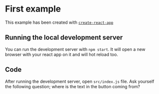 # First example

This example has been created with [`create-react-app`][create-react-app]

## Running the local development server

You can run the development server with `npm start`.  It will open a
new browser with your react app on it and will hot reload too.

## Code

After running the development server, open `src/index.js` file.  Ask
yourself the following question; where is the text in the button
coming from?

[create-react-app]: https://github.com/facebook/create-react-app
